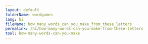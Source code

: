 ```yaml
---
layout: default
folderName: wordgames
lang: hi
fileName: how_many_words_can_you_make_from_these_letters
permalink: /hi/how-many-words-can-you-make-from-these-letters
tool: how-many-words-can-you-make
---
```

